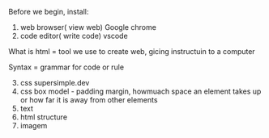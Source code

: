 Before we begin, install:

1. web browser( view web) Google chrome
2. code editor( write code) vscode

What is html = tool we use to create web, gicing instructuin to a computer

Syntax = grammar for code or rule 

3. css supersimple.dev
4. css box model - padding margin, howmuach space an element takes up or how far it is away from other elements
4. text
5. html structure
6. imagem